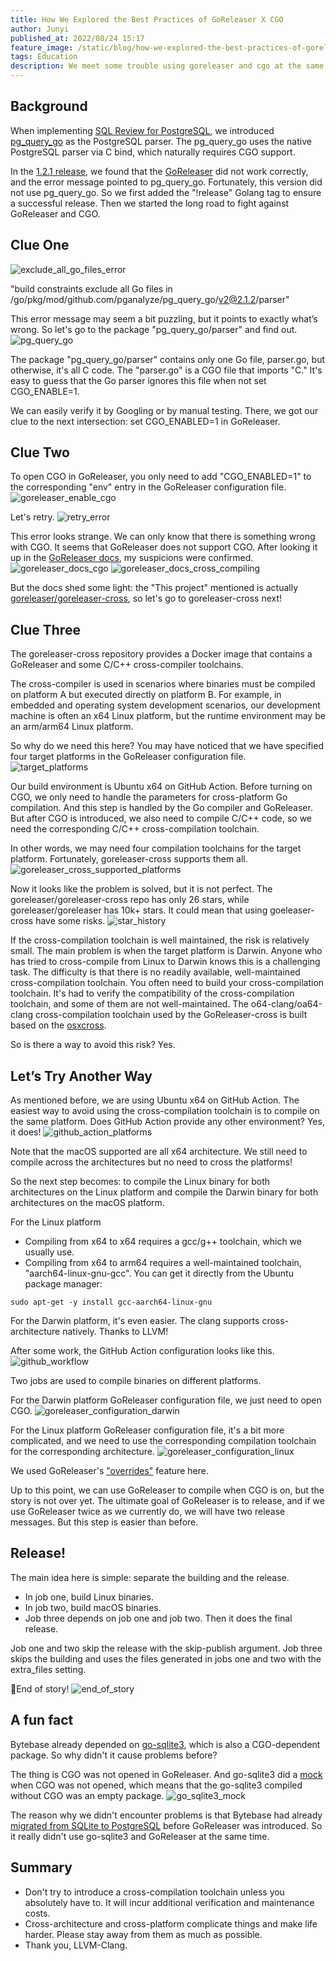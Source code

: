 ```yaml
---
title: How We Explored the Best Practices of GoReleaser X CGO
author: Junyi
published_at: 2022/08/24 15:17
feature_image: /static/blog/how-we-explored-the-best-practices-of-goreleaser-x-cgo/banner.webp
tags: Education
description: We meet some trouble using goreleaser and cgo at the same time. This blog tells how we found the best practices. 
---
```


## Background

When implementing [SQL Review for PostgreSQL](https://www.bytebase.com/docs/sql-review/review-rules/supported-rules), we introduced [pg_query_go](https://github.com/pganalyze/pg_query_go) as the PostgreSQL parser. The pg_query_go uses the native PostgreSQL parser via C bind, which naturally requires CGO support.

In the [1.2.1 release](https://github.com/Bytebase/Bytebase/tree/release/1.2.1), we found that the [GoReleaser](https://github.com/goreleaser/goreleaser) did not work correctly, and the error message pointed to pg_query_go. Fortunately, this version did not use pg_query_go. So we first added the "!release" Golang tag to ensure a successful release. Then we started the long road to fight against GoReleaser and CGO.

## Clue One
![exclude_all_go_files_error](/static/blog/how-we-explored-the-best-practices-of-goreleaser-x-cgo/exclude_all_go_files_error.webp)

"build constraints exclude all Go files in /go/pkg/mod/github.com/pganalyze/pg_query_go/v2@2.1.2/parser"

This error message may seem a bit puzzling, but it points to exactly what’s wrong. So let's go to the package "pg_query_go/parser" and find out.
![pg_query_go](/static/blog/how-we-explored-the-best-practices-of-goreleaser-x-cgo/pg_query_go.webp)

The package "pg_query_go/parser" contains only one Go file, parser.go, but otherwise, it's all C code. The "parser.go" is a CGO file that imports "C." It's easy to guess that the Go parser ignores this file when not set CGO_ENABLE=1.

We can easily verify it by Googling or by manual testing. There, we got our clue to the next intersection: set CGO_ENABLED=1 in GoReleaser.

## Clue Two

To open CGO in GoReleaser, you only need to add "CGO_ENABLED=1" to the corresponding "env" entry in the GoReleaser configuration file.
![goreleaser_enable_cgo](/static/blog/how-we-explored-the-best-practices-of-goreleaser-x-cgo/goreleaser_enable_cgo.webp)

Let's retry.
![retry_error](/static/blog/how-we-explored-the-best-practices-of-goreleaser-x-cgo/retry_error.webp)

This error looks strange. We can only know that there is something wrong with CGO. It seems that GoReleaser does not support CGO. After looking it up in the [GoReleaser docs](https://goreleaser.com/limitations/cgo/?h=cgo), my suspicions were confirmed.
![goreleaser_docs_cgo](/static/blog/how-we-explored-the-best-practices-of-goreleaser-x-cgo/goreleaser_docs_cgo.webp)
![goreleaser_docs_cross_compiling](/static/blog/how-we-explored-the-best-practices-of-goreleaser-x-cgo/goreleaser_docs_cross_compiling.webp)

But the docs shed some light: the "This project" mentioned is actually [goreleaser/goreleaser-cross](https://github.com/goreleaser/goreleaser-cross), so let's go to goreleaser-cross next!

## Clue Three

The goreleaser-cross repository provides a Docker image that contains a GoReleaser and some C/C++ cross-compiler toolchains.

The cross-compiler is used in scenarios where binaries must be compiled on platform A but executed directly on platform B. For example, in embedded and operating system development scenarios, our development machine is often an x64 Linux platform, but the runtime environment may be an arm/arm64 Linux platform.

So why do we need this here? You may have noticed that we have specified four target platforms in the GoReleaser configuration file.
![target_platforms](/static/blog/how-we-explored-the-best-practices-of-goreleaser-x-cgo/target_platforms.webp)

Our build environment is Ubuntu x64 on GitHub Action. Before turning on CGO, we only need to handle the parameters for cross-platform Go compilation. And this step is handled by the Go compiler and GoReleaser. But after CGO is introduced, we also need to compile C/C++ code, so we need the corresponding C/C++ cross-compilation toolchain.

In other words, we may need four compilation toolchains for the target platform. Fortunately,  goreleaser-cross supports them all.
![goreleaser_cross_supported_platforms](/static/blog/how-we-explored-the-best-practices-of-goreleaser-x-cgo/goreleaser_cross_supported_platforms.webp)

Now it looks like the problem is solved, but it is not perfect. The goreleaser/goreleaser-cross repo has only 26 stars, while goreleaser/goreleaser has 10k+ stars. It could mean that using goeleaser-cross have some risks.
![star_history](/static/blog/how-we-explored-the-best-practices-of-goreleaser-x-cgo/star_history.webp)

If the cross-compilation toolchain is well maintained, the risk is relatively small. The main problem is when the target platform is Darwin. Anyone who has tried to cross-compile from Linux to Darwin knows this is a challenging task. The difficulty is that there is no readily available, well-maintained cross-compilation toolchain. You often need to build your cross-compilation toolchain. It's had to verify the compatibility of the cross-compilation toolchain, and some of them are not well-maintained. The o64-clang/oa64-clang cross-compilation toolchain used by the GoReleaser-cross is built based on the [osxcross](https://github.com/tpoechtrager/osxcross).

So is there a way to avoid this risk? Yes.

## Let’s Try Another Way

As mentioned before, we are using Ubuntu x64 on GitHub Action. The easiest way to avoid using the cross-compilation toolchain is to compile on the same platform. Does GitHub Action provide any other environment? Yes, it does!
![github_action_platforms](/static/blog/how-we-explored-the-best-practices-of-goreleaser-x-cgo/github_action_platforms.webp)

Note that the macOS supported are all x64 architecture. We still need to compile across the architectures but no need to cross the platforms!

So the next step becomes: to compile the Linux binary for both architectures on the Linux platform and compile the Darwin binary for both architectures on the macOS platform.

For the Linux platform

- Compiling from x64 to x64 requires a gcc/g++ toolchain, which we usually use.
- Compiling from x64 to arm64 requires a well-maintained toolchain, "aarch64-linux-gnu-gcc". You can get it directly from the Ubuntu package manager:
```shell
sudo apt-get -y install gcc-aarch64-linux-gnu
```

For the Darwin platform, it's even easier. The clang supports cross-architecture natively. Thanks to LLVM!

After some work, the GitHub Action configuration looks like this.
![github_workflow](/static/blog/how-we-explored-the-best-practices-of-goreleaser-x-cgo/github_workflow.webp)

Two jobs are used to compile binaries on different platforms.

For the Darwin platform GoReleaser configuration file, we just need to open CGO.
![goreleaser_configuration_darwin](/static/blog/how-we-explored-the-best-practices-of-goreleaser-x-cgo/goreleaser_configuration_darwin.webp)

For the Linux platform GoReleaser configuration file, it's a bit more complicated, and we need to use the corresponding compilation toolchain for the corresponding architecture.
![goreleaser_configuration_linux](/static/blog/how-we-explored-the-best-practices-of-goreleaser-x-cgo/goreleaser_configuration_linux.webp)

We used GoReleaser's ["overrides"](https://goreleaser.com/customization/build/) feature here.

Up to this point, we can use GoReleaser to compile when CGO is on, but the story is not over yet. The ultimate goal of GoReleaser is to release, and if we use GoReleaser twice as we currently do, we will have two release messages. But this step is easier than before.

## Release!

The main idea here is simple: separate the building and the release.

- In job one, build Linux binaries.
- In job two, build macOS binaries.
- Job three depends on job one and job two. Then it does the final release.

Job one and two skip the release with the skip-publish argument. Job three skips the building and uses the files generated in jobs one and two with the extra_files setting.

🚀End of story!
![end_of_story](/static/blog/how-we-explored-the-best-practices-of-goreleaser-x-cgo/end_of_story.webp)

## A fun fact

Bytebase already depended on [go-sqlite3](https://github.com/mattn/go-sqlite3), which is also a CGO-dependent package. So why didn't it cause problems before?

The thing is CGO was not opened in GoReleaser. And go-sqlite3 did a [mock](https://github.com/mattn/go-sqlite3/blob/master/static_mock.go) when CGO was not opened, which means that the go-sqlite3 compiled without CGO was an empty package.
![go_sqlite3_mock](/static/blog/how-we-explored-the-best-practices-of-goreleaser-x-cgo/go_sqlite3_mock.webp)

The reason why we didn't encounter problems is that Bytebase had already [migrated from SQLite to PostgreSQL](https://www.bytebase.com/blog/database-migration-sqlite-to-postgresql) before GoReleaser was introduced. So it really didn't use go-sqlite3 and GoReleaser at the same time.

## Summary

- Don't try to introduce a cross-compilation toolchain unless you absolutely have to. It will incur additional verification and maintenance costs.
- Cross-architecture and cross-platform complicate things and make life harder. Please stay away from them as much as possible.
- Thank you, LLVM-Clang.
